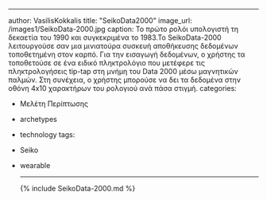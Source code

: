 ---
author: VasilisKokkalis
title: "SeikoData2000"
image_url: /images1/SeikoData-2000.jpg
caption: Το πρώτο ρολόι υπολογιστή τη δεκαετία του 1990 και συγκεκριμένα το 1983.Το SeikoData-2000 λειτουργούσε σαν μια μινιατούρα συσκευή αποθήκευσης δεδομένων τοποθετημένη στον καρπό. Για την εισαγωγή δεδομένων, ο χρήστης τα τοποθετούσε σε ένα ειδικό πληκτρολόγιο που μετέφερε τις πληκτρολογήσεις tip-tap στη μνήμη του Data 2000 μέσω μαγνητικών παλμών. Στη συνέχεια, ο χρήστης μπορούσε να δει τα δεδομένα στην οθόνη 4x10 χαρακτήρων του ρολογιού ανά πάσα στιγμή.
categories:
  - Μελέτη Περίπτωσης
  - archetypes
  - technology
tags:
  - Seiko
  - wearable

    ---
    {% include SeikoData-2000.md %}

